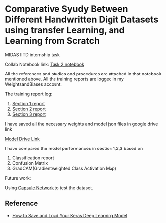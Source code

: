 # Comparative Syudy Between Different Handwritten Digit Datasets using transfer Learning, and Learning from Scratch

MIDAS IITD internship task

Collab Notebook link: [Task 2 notebbok](https://github.com/sayan0506/Task-2-Internship/blob/main/IIITD_assignment_task_2_test_script.ipynb)

All the references and studies and procedures are attached in that notebook mentioned above. All the training reports are logged in my WeightsandBiases account.

The training report log:

1. [Section 1 report](https://wandb.ai/sayan0506/Master%20Training)
2. [Section 2 report](https://wandb.ai/sayan0506/MNIST%20Training%20section%202)
3. [Section 3 report](https://wandb.ai/sayan0506/MNISTtask3%20data%20Training%20section%203)

I have saved all the necessary weights and model json files in google drive link

[Model Drive Link](https://drive.google.com/drive/u/0/folders/10iaQeAecoaPE508WevrnPFPrukOpvryj)

I have compared the model performances in section 1,2,3 based on

1. Classification report
2. Confusion Matrix
3. GradCAM(Gradientweighted Class Activation Map)

Future work:

Using [Capsule Network](https://arxiv.org/pdf/1710.09829) to test the dataset.

## Reference

* [How to Save and Load Your Keras Deep Learning Model](https://machinelearningmastery.com/save-load-keras-deep-learning-models/)
